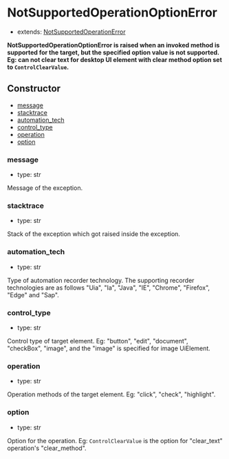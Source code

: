 # NotSupportedOperationOptionError

- extends: [NotSupportedOperationError](./doc/api/python/exceptions/notsupportedoperationerror.md)

**NotSupportedOperationOptionError is raised when an invoked method is supported for the target, but the specified option value is not supported. Eg: can not clear text for desktop UI element with clear method option set to `ControlClearValue`.**

## Constructor<!-- {docsify-ignore} -->
- [message](#message)
- [stacktrace](#stacktrace)
- [automation_tech](#automationtech)
- [control_type](#controltype)
- [operation](#operation)
- [option](#option)


### message
- type: str

Message of the exception.


### stacktrace
- type: str

Stack of the exception which got raised inside the exception.

### automation_tech
- type: str

Type of automation recorder technology. The supporting recorder technologies are as follows "Uia", "Ia", "Java", "IE", "Chrome", "Firefox", "Edge" and "Sap".

### control_type
- type: str

Control type of target element. Eg: "button", "edit", "document", "checkBox", "image", and the "image" is specified for image UiElement.

### operation
- type: str

Operation methods of the target element. Eg: "click", "check", "highlight".

### option
- type: str

Option for the operation. Eg: `ControlClearValue` is the option for "clear_text" operation's "clear_method".